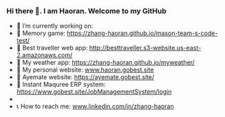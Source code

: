 ### Hi there 👋. I am Haoran. Welcome to my GitHub
- 🌱 I’m currently working on: 
- 📌 Memory game: https://zhang-haoran.github.io/mason-team-s-code-test/
- 📌 Best traveller web app: http://besttraveller.s3-website.us-east-2.amazonaws.com/
- 📌 My weather app: https://zhang-haoran.github.io/myweather/
- 📌 My personal website: www.haoran.gobest.site
- 📌 Ayemate website: https://ayemate.gobest.site/
- 📌 Instant Maquree ERP system: https://www.gobest.site/JobManagementSystem/login
- 
- 📞 How to reach me: www.linkedin.com/in/zhang-haoran
